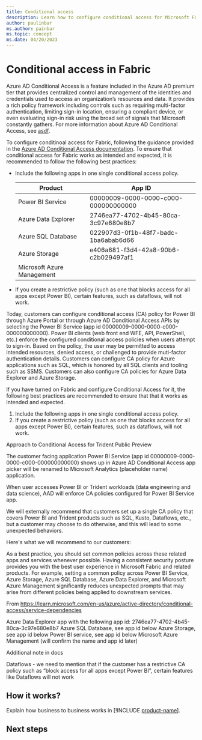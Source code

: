 ```yaml
---
title: Conditional access
description: Learn how to configure conditional access for Microsoft Fabric.
author: paulinbar
ms.author: painbar
ms.topic: concept
ms.date: 04/20/2023
---
```


# Conditional access in Fabric

Azure AD Conditional Access is a feature included in the Azure AD premium tier that provides centralized control and management of the identities and credentials used to access an organization’s resources and data. It provides a rich policy framework including controls such as requiring multi-factor authentication, limiting sign-in location, ensuring a compliant device, or even evaluating sign-in risk using the broad set of signals that Microsoft constantly gathers. For more information about Azure AD Conditional Access, see [asdf]().

To configure conditinoal access for Fabric, following the guidance provided in the [Azure AD Conditional Access documentation](/azure/active-directory/conditional-access/). To ensure that conditional access for Fabric works as intended and expected, it is recommended to follow the following best practices:

* Include the following apps in one single conditional access policy.
    
    |Product  |App ID  |
    |---------|---------|
    |Power BI Service           | 00000009-0000-0000-c000-000000000000 |
    |Azure Data Explorer        | 2746ea77-4702-4b45-80ca-3c97e680e8b7 |
    |Azure SQL Database         | 022907d3-0f1b-48f7-badc-1ba6abab6d66 |
    |Azure Storage              | e406a681-f3d4-42a8-90b6-c2b029497af1 |
    |Microsoft Azure Management |                                      |


* If you create a restrictive policy (such as one that blocks access for all apps except Power BI), certain features, such as dataflows, will not work.


Today, customers can configure conditional access (CA) policy for Power BI through Azure Portal or through Azure AD Conditional Access APIs by selecting the Power BI Service (app id 00000009-0000-0000-c000-000000000000). Power BI clients (web front end WFE, API, PowerShell, etc.) enforce the configured conditional access policies when users attempt to sign-in. Based on the policy, the user may be permitted to access intended resources, denied access, or challenged to provide muti-factor authentication details. Customers can configure CA policy for Azure applications such as SQL, which is honored by all SQL clients and tooling such as SSMS. Customers can also configure CA policies for Azure Data Explorer and Azure Storage. 



If you have turned on Fabric and configure Conditional Access for it, the following best practices are recommended to ensure that that it works as intended and expected.

1. Include the following apps in one single conditional access policy.
1. If you create a restrictive policy (such as one that blocks access for all apps except Power BI), certain features, such as dataflows, will not work.


Approach to Conditional Access for Trident Public Preview 

The customer facing application Power BI Service (app id 00000009-0000-0000-c000-000000000000) shows up in Azure AD Conditional Access app picker will be renamed to Microsoft Analytics (placeholder name) application.  

When user accesses Power BI or Trident workloads (data engineering and data science), AAD will enforce CA policies configured for Power BI Service app.  

We will externally recommend that customers set up a single CA policy that covers Power BI and Trident products such as SQL, Kusto, Dataflows, etc., but a customer may choose to do otherwise, and this will lead to some unexpected behaviors.



Here's what we will recommend to our customers:

 

As a best practice, you should set common policies across these related apps and services whenever possible. Having a consistent security posture provides you with the best user experience in Microsoft Fabric and related products. For example, setting a common policy across Power BI Service, Azure Storage, Azure SQL Database, Azure Data Explorer, and Microsoft Azure Management significantly reduces unexpected prompts that may arise from different policies being applied to downstream services.

 From <https://learn.microsoft.com/en-us/azure/active-directory/conditional-access/service-dependencies>

 

 

Azure Data Explorer app with the following app id: 2746ea77-4702-4b45-80ca-3c97e680e8b7
Azure SQL Database, see app id below
Azure Storage, see app id below
Power BI service, see app id below
Microsoft Azure Management  (will confirm the name and app id later)
 

 

Additional note in docs

Dataflows  - we need to mention that if the customer has a restrictive CA policy such as “block access for all apps except Power BI”, certain features like Dataflows will not work


## How it works?

Explain how business to business works in [!INCLUDE [product-name](../includes/product-name.md)].

## Next steps



